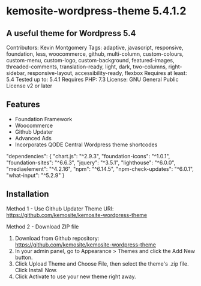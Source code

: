 # kemosite-wordpress-theme 5.4.1.2
## A useful theme for Wordpress 5.4

Contributors: Kevin Montgomery
Tags: adaptive, javascript, responsive, foundation, less, woocommerce, github, multi-column, custom-colours, custom-menu, custom-logo, custom-background, featured-images, threaded-comments, translation-ready, light, dark, two-columns, right-sidebar, responsive-layout, accessibility-ready, flexbox
Requires at least: 5.4
Tested up to: 5.4.1
Requires PHP: 7.3
License: GNU General Public License v2 or later

## Features
 - Foundation Framework
 - Woocommerce
 - Github Updater
 - Advanced Ads
 - Incorporates QODE Central Wordpress theme shortcodes

"dependencies": {
    "chart.js": "^2.9.3",
    "foundation-icons": "^1.0.1",
    "foundation-sites": "^6.6.3",
    "jquery": "^3.5.1",
    "lighthouse": "^6.0.0",
    "mediaelement": "^4.2.16",
    "npm": "^6.14.5",
    "npm-check-updates": "^6.0.1",
    "what-input": "^5.2.9"
  }

## Installation
Method 1 - Use Github Updater
Theme URI: https://github.com/kemosite/kemosite-wordpress-theme

Method 2 - Download ZIP file
1. Download from Github repository: https://github.com/kemosite/kemosite-wordpress-theme
2. In your admin panel, go to Appearance > Themes and click the Add New button.
3. Click Upload Theme and Choose File, then select the theme's .zip file. Click Install Now.
4. Click Activate to use your new theme right away.
